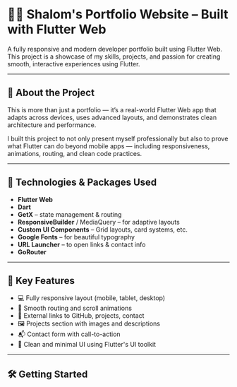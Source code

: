 # 🧑‍💻 Shalom's Portfolio Website – Built with Flutter Web

A fully responsive and modern developer portfolio built using Flutter Web. This project is a showcase of my skills, projects, and passion for creating smooth, interactive experiences using Flutter.

---

## 📖 About the Project

This is more than just a portfolio — it’s a real-world Flutter Web app that adapts across devices, uses advanced layouts, and demonstrates clean architecture and performance.

I built this project to not only present myself professionally but also to prove what Flutter can do beyond mobile apps — including responsiveness, animations, routing, and clean code practices.

---

## 🧰 Technologies & Packages Used

- **Flutter Web**
- **Dart**
- **GetX** – state management & routing
- **ResponsiveBuilder** / MediaQuery – for adaptive layouts
- **Custom UI Components** – Grid layouts, card systems, etc.
- **Google Fonts** – for beautiful typography
- **URL Launcher** – to open links & contact info
- **GoRouter**

---

## 🎨 Key Features

- 💻 Fully responsive layout (mobile, tablet, desktop)
- 🚀 Smooth routing and scroll animations
- 🔗 External links to GitHub, projects, contact
- 🖼️ Projects section with images and descriptions
- 📬 Contact form with call-to-action
- 🌙 Clean and minimal UI using Flutter's UI toolkit

---



## 🛠️ Getting Started
